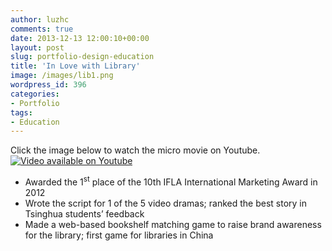 ```yaml
---
author: luzhc
comments: true
date: 2013-12-13 12:00:10+00:00
layout: post
slug: portfolio-design-education
title: 'In Love with Library'
image: /images/lib1.png
wordpress_id: 396
categories:
- Portfolio
tags:
- Education
---
```


Click the image below to watch the micro movie on Youtube.
<a href="http://www.youtube.com/watch?v=KCJDKUkAsqU"><img src="{{ site.baseurl }}/images/lib1.png"
alt="Video available on Youtube"/></a>

<ul>
<li>Awarded the 1<sup>st</sup> place of the 10th IFLA International Marketing Award in 2012</li>
<li>Wrote the script for 1 of the 5 video dramas; ranked the best story in Tsinghua students’ feedback</li>
<li>Made a web-based bookshelf matching game to raise brand awareness for the library; first game for libraries in China</li>
</ul>
